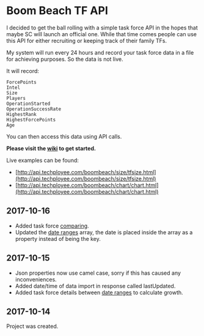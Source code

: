 # Boom Beach TF API

I decided to get the ball rolling with a simple task force API in the hopes that maybe SC will launch an official one. While that time comes people can use this API for either recruiting or keeping track of their family TFs. 

My system will run every 24 hours and record your task force data in a file for achieving purposes. So the data is not live.

It will record:

    ForcePoints
    Intel
    Size
    Players
    OperationStarted
    OperationSuccessRate
    HighestRank
    HighestForcePoints
    Age 

You can then access this data using API calls.

**Please visit the [wiki](https://github.com/Techployee/bb-tf-api/wiki) to get started.**


Live examples can be found:
* [http://api.techployee.com/boombeach/size/tfsize.html](http://api.techployee.com/boombeach/size/tfsize.html)
* [http://api.techployee.com/boombeach/chart/chart.html](http://api.techployee.com/boombeach/chart/chart.html)

## 2017-10-16
* Added task force [comparing](https://github.com/Techployee/bb-tf-api/wiki/Task-Force-Compare).
* Updated the [date ranges](https://github.com/Techployee/bb-tf-api/wiki/Task-Force-Tag#task-force-details-between-dates) array, the date is placed inside the array as a property instead of being the key. 

## 2017-10-15
* Json properties now use camel case, sorry if this has caused any inconveniences.
* Added date/time of data import in response called lastUpdated.
* Added task force details between [date ranges](https://github.com/Techployee/bb-tf-api/wiki/Task-Force-Tag#task-force-details-between-dates) to calculate growth.

## 2017-10-14
Project was created.
